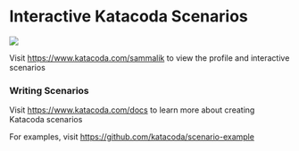 # Interactive Katacoda Scenarios

[![](http://shields.katacoda.com/katacoda/sammalik/count.svg)](https://www.katacoda.com/sammalik "Get your profile on Katacoda.com")

Visit https://www.katacoda.com/sammalik to view the profile and interactive scenarios

### Writing Scenarios
Visit https://www.katacoda.com/docs to learn more about creating Katacoda scenarios

For examples, visit https://github.com/katacoda/scenario-example
